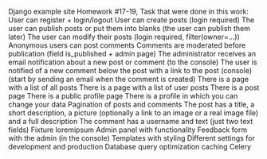 Django example site
Homework #17-19,
Task that were done in this work:
User can register + login/logout
User can create posts (login required)
The user can publish posts or put them into blanks (the user can publish them later)
The user can modify their posts (login required, filter(owner=...))
Anonymous users can post comments
Comments are moderated before publication (field is_published + admin page)
The administrator receives an email notification about a new post or comment (to the console)
The user is notified of a new comment below the post with a link to the post (console) (start by sending an email when the comment is created)
There is a page with a list of all posts
There is a page with a list of user posts
There is a post page
There is a public profile page
There is a profile in which you can change your data
Pagination of posts and comments
The post has a title, a short description, a picture (optionally a link to an image or a real image file) and a full description
The comment has a username and text (just two text fields)
Fixture loremipsum
Admin panel with functionality
Feedback form with the admin (in the console)
Templates with styling
Different settings for development and production
Database query optimization
caching
Celery